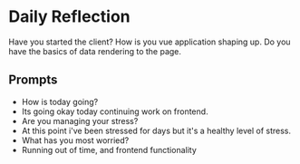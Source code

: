 # Daily Reflection
Have you started the client? How is you vue application shaping up. Do you have the basics of data rendering to the page.  

## Prompts
- How is today going? 
- Its going okay today continuing work on frontend.
- Are you managing your stress?
- At this point i've been stressed for days but it's a healthy level of stress.
- What has you most worried?
- Running out of time, and frontend functionality 